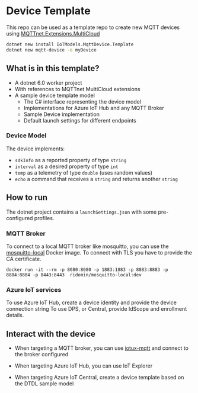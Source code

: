 # Device Template

This repo can be used as a template repo to create new MQTT devices using [MQTTnet.Extensions.MultiCloud](https://github.com/iotmodels/MQTTnet.Extensions.MultiCloud)

```bash
dotnet new install IoTModels.MqttDevice.Template
dotnet new mqtt-device -o myDevice
```
 
## What is in this template?

- A dotnet 6.0 worker project
- With references to MQTTnet MultiCloud extensions
- A sample device template model
  - The C# interface representing the device model
  - Implementations for Azure IoT Hub and any MQTT Broker
  - Sample Device implementation
  - Default launch settings for different endpoints

### Device Model

The device implements:
- `sdkInfo` as a reported property of type `string`
- `interval` as a desired property of type `int`
- `temp` as a telemetry of type `double` (uses random values)
- `echo` a command that receives a `string` and returns another `string`

## How to run

The dotnet project contains a `launchSettings.json` with some pre-configured profiles.

### MQTT Broker
To connect to a local MQTT broker like mosquitto, you can use the [mosquitto-local](https://github.com/ridomin/mosquitto-local) Docker image. To connect with TLS you have to provide the CA certificate.

```
docker run -it --rm -p 8080:8080 -p 1883:1883 -p 8883:8883 -p 8884:8884 -p 8443:8443  ridomin/mosquitto-local:dev
```

### Azure IoT services

To use Azure IoT Hub, create a device identity and provide the device connection string
To use DPS, or Central, provide IdScope and enrollment details.

## Interact with the device

- When targeting a MQTT broker, you can use [iotux-mqtt](https://iotmodels.github.io/iotux-mqtt/) and connect to the broker configured

- When targeting Azure IoT Hub, you can use IoT Explorer
- When targeting Azure IoT Central, create a device template based on the DTDL sample model
